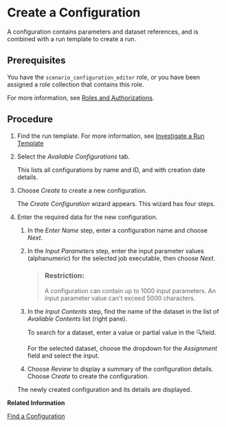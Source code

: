 <!-- loioc89e27943ed24e258c2aa225ef0d18c4 -->

<link rel="stylesheet" type="text/css" href="css/sap-icons.css"/>

# Create a Configuration

A configuration contains parameters and dataset references, and is combined with a run template to create a run.



<a name="loioc89e27943ed24e258c2aa225ef0d18c4__prereq_b54_nld_zzc"/>

## Prerequisites

You have the `scenario_configuration_editor` role, or you have been assigned a role collection that contains this role.

For more information, see [Roles and Authorizations](roles-and-authorizations-4ef8499.md).



## Procedure

1.  Find the run template. For more information, see [Investigate a Run Template](investigate-a-run-template-b753dc0.md)

2.  Select the *Available Configurations* tab.

    This lists all configurations by name and ID, and with creation date details.

3.  Choose *Create* to create a new configuration.

    The *Create Configuration* wizard appears. This wizard has four steps.

4.  Enter the required data for the new configuration.

    1.  In the *Enter Name* step, enter a configuration name and choose *Next*.

    2.  In the *Input Parameters* step, enter the input parameter values \(alphanumeric\) for the selected job executable, then choose *Next*.

        > ### Restriction:  
        > A configuration can contain up to 1000 input parameters. An input parameter value can't exceed 5000 characters.

    3.  In the *Input Contents* step, find the name of the dataset in the list of *Available Contents* list \(right pane\).

        To search for a dataset, enter a value or partial value in the :mag:field.

        For the selected dataset, choose the dropdown for the *Assignment* field and select the input.

    4.  Choose *Review* to display a summary of the configuration details. Choose *Create* to create the configuration.

    The newly created configuration and its details are displayed.


**Related Information**  


[Find a Configuration](find-a-configuration-3f1d78d.md "You can view all the configurations associated with a run template, and investigate a configuration in detail.")

